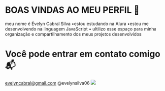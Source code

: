 # BOAS VINDAS AO MEU PERFIL 🎀
meu nome é Évelyn Cabral Silva 
•estou estudando na Alura
•estou me desenvolvendo na linguagem JavaScript
• ultilizo esse espaço para minha organização e compartilhamento dos meus projetos desenvolvidos 

# Você pode entrar em contato comigo 📬
evelyncabral@gmail.com 
@evelynsilva06
![](https://encrypted-tbn0.gstatic.com/images?q=tbn:ANd9GcS6QdBb42n72f344iL1pwKn9w9T64tFo-5x63y_KPxfzA9UNggXUuSzHpg&s=10)
